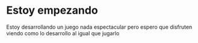 # Estoy empezando
Estoy desarrollando un juego nada espectacular pero espero que disfruten viendo como lo desarrollo al igual que jugarlo
